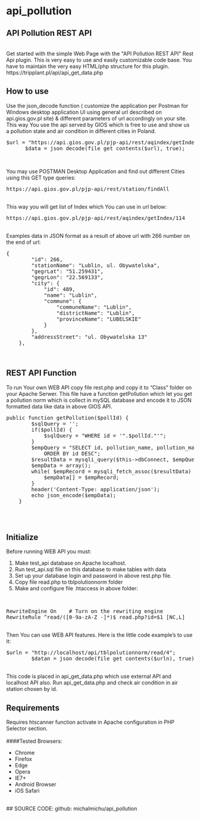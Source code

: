 # api_pollution
## API Pollution REST API
<br>
Get started with the simple Web Page with the "API Pollution REST API" Rest Api plugin. This is very easy to use and easily customizable code base. You have to maintain the very easy HTML/php structure for this plugin.
<br>
https://tripplant.pl/api/api_get_data.php

## How to use<br>
Use the json_decode function ( customize the application per Postman for Windows desktop application UI using general url described on api.gios.gov.pl site) & different parameters of url accordingly on your site. This way You use the api served by GIOS which is free to use and show us a pollution state and air condition in different cities in Poland.
<br>
<pre>
$url = "https://api.gios.gov.pl/pjp-api/rest/aqindex/getIndex/266";
      $data = json_decode(file_get_contents($url), true);
</pre>
<br>

You may use POSTMAN Desktop Application and find out different Cities using this GET type queries:
<br>
<pre>
https://api.gios.gov.pl/pjp-api/rest/station/findAll
</pre>
<br>
This way you will get list of Index which You can use in url below:
<br>
<pre>
https://api.gios.gov.pl/pjp-api/rest/aqindex/getIndex/114
</pre>
<br>
Examples data in JSON format as a result of above url with 266 number on the end of url:
<br>
<pre>
{
        "id": 266,
        "stationName": "Lublin, ul. Obywatelska",
        "gegrLat": "51.259431",
        "gegrLon": "22.569133",
        "city": {
            "id": 489,
            "name": "Lublin",
            "commune": {
                "communeName": "Lublin",
                "districtName": "Lublin",
                "provinceName": "LUBELSKIE"
            }
        },
        "addressStreet": "ul. Obywatelska 13"
    },
</pre>
<br>

## REST API Function

To run Your own WEB API copy file rest.php and copy it to “Class” folder on your Apache Serwer. This file have a function getPollution which let you get a pollution norm which is collect in mySQL database and encode it to JSON formatted data like data in above GIOS API.
<br>
<pre>
public function getPollution($pollId) {		
		$sqlQuery = '';
		if($pollId) {
			$sqlQuery = "WHERE id = '".$pollId."'";
		}	
		$empQuery = "SELECT id, pollution_name, pollution_max_index, pollution_acceptable FROM ".$this->polutionTable." $sqlQuery
			ORDER BY id DESC";	
		$resultData = mysqli_query($this->dbConnect, $empQuery);
		$empData = array();
		while( $empRecord = mysqli_fetch_assoc($resultData) ) {
			$empData[] = $empRecord;
		}
		header('Content-Type: application/json');
		echo json_encode($empData);	
	}
  </pre>
  
<br>

## Initialize

Before running WEB API you must:
1.	Make test_api database on Apache localhost.
2.	Run test_api.sql file on this database to make tables with data
3.	Set up your database login and password in above rest.php file.
4.	Copy file read.php to tblpolutionnorm folder
5.	Make and configure file .htaccess in above folder:
<br>
<pre>
RewriteEngine On    # Turn on the rewriting engine
RewriteRule ^read/([0-9a-zA-Z_-]*)$ read.php?id=$1 [NC,L]
</pre>
<br>
Then You can use WEB API features. Here is the little code example’s to use it:
<br>
<pre>
$urln = "http://localhost/api/tblpolutionnorm/read/4";
        $datan = json_decode(file_get_contents($urln), true);
</pre>
<br>
This code is placed in api_get_data.php which use external API and localhost API also.
Run api_get_data.php and check air condition in air station chosen by id.

## Requirements

Requires htscanner function activate in Apache configuration in PHP Selector section.
<br><br>
####Tested Browsers:
- Chrome
- Firefox
- Edge
- Opera
- IE7+
- Android Browser
- iOS Safari
<br>
## SOURCE CODE:
github:
michalmichu/api_pollution
